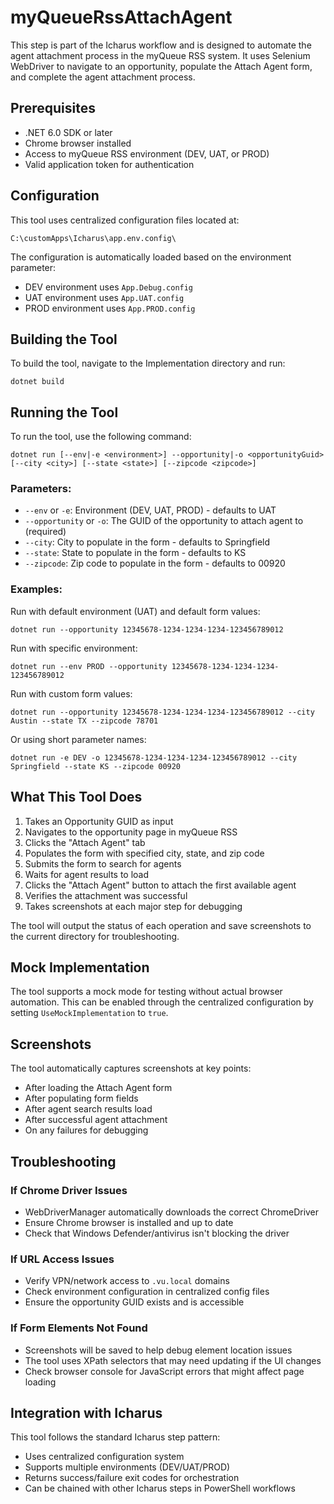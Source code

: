# myQueueRssAttachAgent

This step is part of the Icharus workflow and is designed to automate the agent attachment process in the myQueue RSS system. It uses Selenium WebDriver to navigate to an opportunity, populate the Attach Agent form, and complete the agent attachment process.

## Prerequisites

- .NET 6.0 SDK or later
- Chrome browser installed
- Access to myQueue RSS environment (DEV, UAT, or PROD)
- Valid application token for authentication

## Configuration

This tool uses centralized configuration files located at:
```
C:\customApps\Icharus\app.env.config\
```

The configuration is automatically loaded based on the environment parameter:
- DEV environment uses `App.Debug.config`
- UAT environment uses `App.UAT.config`
- PROD environment uses `App.PROD.config`

## Building the Tool

To build the tool, navigate to the Implementation directory and run:

```
dotnet build
```

## Running the Tool

To run the tool, use the following command:

```
dotnet run [--env|-e <environment>] --opportunity|-o <opportunityGuid> [--city <city>] [--state <state>] [--zipcode <zipcode>]
```

### Parameters:

- `--env` or `-e`: Environment (DEV, UAT, PROD) - defaults to UAT
- `--opportunity` or `-o`: The GUID of the opportunity to attach agent to (required)
- `--city`: City to populate in the form - defaults to Springfield
- `--state`: State to populate in the form - defaults to KS
- `--zipcode`: Zip code to populate in the form - defaults to 00920

### Examples:

Run with default environment (UAT) and default form values:
```
dotnet run --opportunity 12345678-1234-1234-1234-123456789012
```

Run with specific environment:
```
dotnet run --env PROD --opportunity 12345678-1234-1234-1234-123456789012
```

Run with custom form values:
```
dotnet run --opportunity 12345678-1234-1234-1234-123456789012 --city Austin --state TX --zipcode 78701
```

Or using short parameter names:
```
dotnet run -e DEV -o 12345678-1234-1234-1234-123456789012 --city Springfield --state KS --zipcode 00920
```

## What This Tool Does

1. Takes an Opportunity GUID as input
2. Navigates to the opportunity page in myQueue RSS
3. Clicks the "Attach Agent" tab
4. Populates the form with specified city, state, and zip code
5. Submits the form to search for agents
6. Waits for agent results to load
7. Clicks the "Attach Agent" button to attach the first available agent
8. Verifies the attachment was successful
9. Takes screenshots at each major step for debugging

The tool will output the status of each operation and save screenshots to the current directory for troubleshooting.

## Mock Implementation

The tool supports a mock mode for testing without actual browser automation. This can be enabled through the centralized configuration by setting `UseMockImplementation` to `true`.

## Screenshots

The tool automatically captures screenshots at key points:
- After loading the Attach Agent form
- After populating form fields
- After agent search results load
- After successful agent attachment
- On any failures for debugging

## Troubleshooting

### If Chrome Driver Issues
- WebDriverManager automatically downloads the correct ChromeDriver
- Ensure Chrome browser is installed and up to date
- Check that Windows Defender/antivirus isn't blocking the driver

### If URL Access Issues
- Verify VPN/network access to `.vu.local` domains
- Check environment configuration in centralized config files
- Ensure the opportunity GUID exists and is accessible

### If Form Elements Not Found
- Screenshots will be saved to help debug element location issues
- The tool uses XPath selectors that may need updating if the UI changes
- Check browser console for JavaScript errors that might affect page loading

## Integration with Icharus

This tool follows the standard Icharus step pattern:
- Uses centralized configuration system
- Supports multiple environments (DEV/UAT/PROD)
- Returns success/failure exit codes for orchestration
- Can be chained with other Icharus steps in PowerShell workflows
